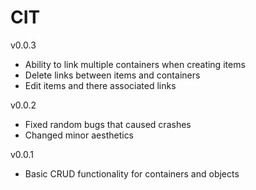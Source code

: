 # CIT
v0.0.3
- Ability to link multiple containers when creating items
- Delete links between items and containers
- Edit items and there associated links

v0.0.2
- Fixed random bugs that caused crashes
- Changed minor aesthetics

v0.0.1
- Basic CRUD functionality for containers and objects
